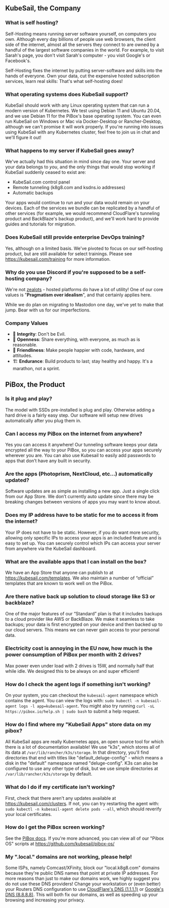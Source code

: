 ## KubeSail, the Company

### What is self hosting?

Self-Hosting means running server software yourself, on computers you own. Although every day billions of people use web browsers, the client side of the internet, almost all the servers they connect to are owned by a handful of the largest software companies in the world. For example, to visit Sarah's page, you don't visit Sarah's computer - you visit Google's or Facebook's.

Self-Hosting fixes the internet by putting server-software and skills into the hands of everyone. Own your data, cut the expensive hosted subscription services, learn real skills: That's what self-hosting does!

### What operating systems does KubeSail support?

KubeSail should work with any Linux operating system that can run a modern version of Kubernetes. We test using Debian 11 and Ubuntu 20.04, and we use Debian 11 for the PiBox's base operating system. You can even run KubeSail on Windows or Mac via Docker-Desktop or Rancher-Desktop, although we can't promise it will work properly. If you're running into issues using KubeSail with any Kubernetes cluster, feel free to join us in chat and we'll figure it out!

### What happens to my server if KubeSail goes away?

We've actually had this situation in mind since day one. Your server and your data belongs to _you_, and the only things that would stop working if KubeSail suddenly ceased to exist are:

-   KubeSail.com control panel
-   Remote tunneling (k8g8.com and ksdns.io addresses)
-   Automatic backups

Your apps would continue to run and your data would remain on your devices. Each of the services we bundle can be replicated by a handful of other services (for example, we would recommend CloudFlare's tunneling product and BackBlaze's backup product), and we'll work hard to provide guides and tutorials for migration.

### Does KubeSail still provide enterprise DevOps training?

Yes, although on a limited basis. We've pivoted to focus on our self-hosting product, but are still available for select trainings. Please see https://kubesail.com/training for more information.

### Why do you use Discord if you're supposed to be a self-hosting company?

We're not [zealots](https://static.wikia.nocookie.net/starcraft/images/f/f3/Zealot_SC2_Cncpt1.jpg) - hosted platforms do have a lot of utility! One of our core values is "**Pragmatism over idealism**", and that certainly applies here.

While we do plan on migrating to Mastodon one day, we've yet to make that jump. Bear with us for our imperfections.

### Company Values

-   🦾 **Integrity**: Don't be Evil.
-   👐 **Openness**: Share everything, with everyone, as much as is reasonable.
-   💟 **Friendliness**: Make people happier with code, hardware, and attitudes.
-   🏗️ **Endurance**: Build products to last; stay healthy and happy. It's a marathon, not a sprint.

## PiBox, the Product

### Is it plug and play?

The model with SSDs pre-installed is plug and play. Otherwise adding a hard drive is a fairly easy step. Our software will setup new drives automatically after you plug them in.

### Can I access my PiBox on the internet from anywhere?

Yes you can access it anywhere! Our tunneling software keeps your data encrypted all the way to your PiBox, so you can access your apps securely wherever you are. You can also use Kubesail to easily add passwords to apps that don’t have any built in security.

### Are the apps (Photoprism, NextCloud, etc...) automatically updated?

Software updates are as simple as installing a new app. Just a single click from our App Store. We don’t currently auto update since there may be breaking changes between versions of apps you may want to know about.

### Does my IP address have to be static for me to access it from the internet?

Your IP does not have to be static. However, if you do want more security, allowing only specific IPs to access your apps is an included feature and is easy to set up. You can securely control which IPs can access your server from anywhere via the KubeSail dashboard.

### What are the available apps that I can install on the box?

We have an App Store that anyone can publish to at https://kubesail.com/templates. We also maintain a number of “official” templates that are known to work well on the PiBox.

### Are there native back up solution to cloud storage like S3 or backblaze?

One of the major features of our “Standard” plan is that it includes backups to a cloud provider like AWS or BackBlaze. We make it seamless to take backups; your data is first encrypted on your device and then backed up to our cloud servers. This means we can never gain access to your personal data.

### Electricity cost is annoying in the EU now, how much is the power consumption of PiBox per month with 2 drives?

Max power even under load with 2 drives is 15W, and normally half that while idle. We designed this to be always on and super efficient!

### How do I check the agent logs if something isn't working?

On your system, you can checkout the `kubesail-agent` namespace which contains the agent. You can view the logs with: `sudo kubectl -n kubesail-agent logs -l app=kubesail-agent`. You might also try running `curl -sL https://pibox.io/help.sh | sudo bash` to submit a help request.

### How do I find where my "KubeSail Apps" store data on my pibox?

All KubeSail apps are really Kubernetes apps, an open source tool for which there is a lot of documentation available! We use "k3s", which stores all of its data at `/var/lib/rancher/k3s/storage`. In that directory, you'll find directories that end with titles like "default_deluge-config" - which means a disk in the "default" namespace named "deluge-config". K3s can also be configured to use any other type of disk, but we use simple directories at `/var/lib/rancher/k3s/storage` by default.

### What do I do if my certificate isn't working?

First, check that there aren't any updates available at https://kubesail.com/clusters. If not, you can try restarting the agent with: `sudo kubectl -n kubesail-agent delete pods --all`, which should reverify your local certificates.

### How do I get the PiBox screen working?

See the [PiBox docs](https://docs.kubesail.com/guides/pibox/kubesail/). If you're more advanced, you can view all of our "Pibox OS" scripts at https://github.com/kubesail/pibox-os/

### My ".local." domains are not working, please help!

Some ISPs, namely Comcast/XFinity, block our "local.k8g8.com" domains because they're public DNS names that point at private IP addresses. For more reasons than just to make our domains work, we highly suggest you do not use these DNS providers! Change your workstation or (even better) your Routers DNS configuration to use [CloudFlare's DNS (1.1.1.1)](https://www.cloudflare.com/dns/) or [Google's DNS (8.8.8.8)](https://developers.google.com/speed/public-dns). This will both fix our domains, as well as speeding up your browsing and increasing your privacy.
